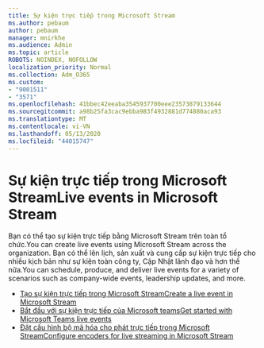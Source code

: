 ```yaml
---
title: Sự kiện trực tiếp trong Microsoft Stream
ms.author: pebaum
author: pebaum
manager: mnirkhe
ms.audience: Admin
ms.topic: article
ROBOTS: NOINDEX, NOFOLLOW
localization_priority: Normal
ms.collection: Adm_O365
ms.custom:
- "9001511"
- "3571"
ms.openlocfilehash: 41bbec42eeaba3545937700eee23573879133644
ms.sourcegitcommit: a98b25fa3cac9ebba983f4932881d774880aca93
ms.translationtype: MT
ms.contentlocale: vi-VN
ms.lasthandoff: 05/13/2020
ms.locfileid: "44015747"
---
```

# <a name="live-events-in-microsoft-stream"></a><span data-ttu-id="34b9d-102">Sự kiện trực tiếp trong Microsoft Stream</span><span class="sxs-lookup"><span data-stu-id="34b9d-102">Live events in Microsoft Stream</span></span>

<span data-ttu-id="34b9d-103">Bạn có thể tạo sự kiện trực tiếp bằng Microsoft Stream trên toàn tổ chức.</span><span class="sxs-lookup"><span data-stu-id="34b9d-103">You can create live events using Microsoft Stream across the organization.</span></span> <span data-ttu-id="34b9d-104">Bạn có thể lên lịch, sản xuất và cung cấp sự kiện trực tiếp cho nhiều kịch bản như sự kiện toàn công ty, Cập Nhật lãnh đạo và hơn thế nữa.</span><span class="sxs-lookup"><span data-stu-id="34b9d-104">You can schedule, produce, and deliver live events for a variety of scenarios such as company-wide events, leadership updates, and more.</span></span>

- [<span data-ttu-id="34b9d-105">Tạo sự kiện trực tiếp trong Microsoft Stream</span><span class="sxs-lookup"><span data-stu-id="34b9d-105">Create a live event in Microsoft Stream</span></span>](https://docs.microsoft.com/stream/live-create-event)
- [<span data-ttu-id="34b9d-106">Bắt đầu với sự kiện trực tiếp của Microsoft teams</span><span class="sxs-lookup"><span data-stu-id="34b9d-106">Get started with Microsoft Teams live events</span></span>](https://support.office.com/article/get-started-with-microsoft-teams-live-events-d077fec2-a058-483e-9ab5-1494afda578a)
- [<span data-ttu-id="34b9d-107">Đặt cấu hình bộ mã hóa cho phát trực tiếp trong Microsoft Stream</span><span class="sxs-lookup"><span data-stu-id="34b9d-107">Configure encoders for live streaming in Microsoft Stream</span></span>](https://docs.microsoft.com/stream/live-encoder-setup)
